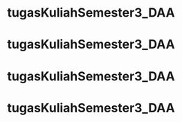 # tugasKuliahSemester3_DAA
# tugasKuliahSemester3_DAA
# tugasKuliahSemester3_DAA
# tugasKuliahSemester3_DAA
